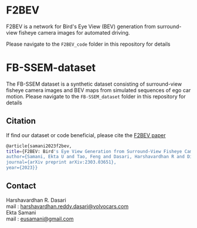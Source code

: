 # F2BEV

F2BEV is a network for Bird's Eye View (BEV) generation from surround-view fisheye camera images for automated driving.

Please navigate to the ```F2BEV_code``` folder in this repository for details


# FB-SSEM-dataset

The FB-SSEM dataset is a synthetic dataset consisting of surround-view fisheye camera images and BEV maps from simulated sequences of ego car motion. Please navigate to the ```FB-SSEM_dataset``` folder in this repository for details

## Citation
If find our dataset or code beneficial, please cite the [F2BEV paper](https://arxiv.org/abs/2303.03651)

```bash
@article{samani2023f2bev, 
title={F2BEV: Bird's Eye View Generation from Surround-View Fisheye Camera Images for Automated Driving},
author={Samani, Ekta U and Tao, Feng and Dasari, Harshavardhan R and Ding, Sihao and Banerjee, Ashis G}, 
journal={arXiv preprint arXiv:2303.03651},
year={2023}}
```


## Contact
Harshavardhan R. Dasari  
mail    : harshavardhan.reddy.dasari@volvocars.com  
Ekta Samani  
mail    : eusamani@gmail.com